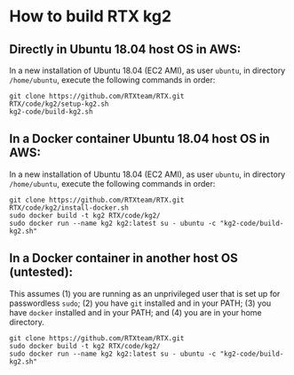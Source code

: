 
# How to build RTX kg2

## Directly in Ubuntu 18.04 host OS in AWS:

In a new installation of Ubuntu 18.04 (EC2 AMI), as user `ubuntu`, in directory `/home/ubuntu`,
execute the following commands in order:

    git clone https://github.com/RTXteam/RTX.git
    RTX/code/kg2/setup-kg2.sh
    kg2-code/build-kg2.sh

## In a Docker container Ubuntu 18.04 host OS in AWS:

In a new installation of Ubuntu 18.04 (EC2 AMI), as user `ubuntu`, in directory `/home/ubuntu`,
execute the following commands in order:

    git clone https://github.com/RTXteam/RTX.git
    RTX/code/kg2/install-docker.sh
    sudo docker build -t kg2 RTX/code/kg2/
    sudo docker run --name kg2 kg2:latest su - ubuntu -c "kg2-code/build-kg2.sh"

## In a Docker container in another host OS (untested):

This assumes (1) you are running as an unprivileged user that is set up for
passwordless `sudo`; (2) you have `git` installed and in your PATH; (3) you have
`docker` installed and in your PATH; and (4) you are in your home directory.

    git clone https://github.com/RTXteam/RTX.git
    sudo docker build -t kg2 RTX/code/kg2/
    sudo docker run --name kg2 kg2:latest su - ubuntu -c "kg2-code/build-kg2.sh"

